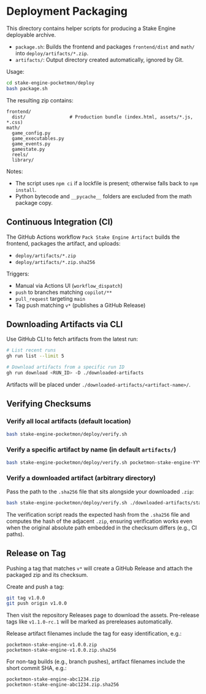 # Deployment Packaging

This directory contains helper scripts for producing a Stake Engine deployable archive.

- `package.sh`: Builds the frontend and packages `frontend/dist` and `math/` into `deploy/artifacts/*.zip`.
- `artifacts/`: Output directory created automatically, ignored by Git.

Usage:

```bash
cd stake-engine-pocketmon/deploy
bash package.sh
```

The resulting zip contains:

```
frontend/
  dist/                # Production bundle (index.html, assets/*.js, *.css)
math/
  game_config.py
  game_executables.py
  game_events.py
  gamestate.py
  reels/
  library/
```

Notes:
- The script uses `npm ci` if a lockfile is present; otherwise falls back to `npm install`.
- Python bytecode and `__pycache__` folders are excluded from the math package copy.

## Continuous Integration (CI)

The GitHub Actions workflow `Pack Stake Engine Artifact` builds the frontend, packages the artifact, and uploads:

- `deploy/artifacts/*.zip`
- `deploy/artifacts/*.zip.sha256`

Triggers:
- Manual via Actions UI (`workflow_dispatch`)
- `push` to branches matching `copilot/**`
- `pull_request` targeting `main`
 - Tag push matching `v*` (publishes a GitHub Release)

## Downloading Artifacts via CLI

Use GitHub CLI to fetch artifacts from the latest run:

```bash
# List recent runs
gh run list --limit 5

# Download artifacts from a specific run ID
gh run download <RUN_ID> -D ./downloaded-artifacts
```

Artifacts will be placed under `./downloaded-artifacts/<artifact-name>/`.

## Verifying Checksums

### Verify all local artifacts (default location)

```bash
bash stake-engine-pocketmon/deploy/verify.sh
```

### Verify a specific artifact by name (in default `artifacts/`)

```bash
bash stake-engine-pocketmon/deploy/verify.sh pocketmon-stake-engine-YYYYMMDD-HHMMSS.zip
```

### Verify a downloaded artifact (arbitrary directory)

Pass the path to the `.sha256` file that sits alongside your downloaded `.zip`:

```bash
bash stake-engine-pocketmon/deploy/verify.sh ./downloaded-artifacts/stake-engine-artifact/pocketmon-stake-engine-YYYYMMDD-HHMMSS.zip.sha256
```

The verification script reads the expected hash from the `.sha256` file and computes the hash of the adjacent `.zip`, ensuring verification works even when the original absolute path embedded in the checksum differs (e.g., CI paths).

## Release on Tag

Pushing a tag that matches `v*` will create a GitHub Release and attach the packaged zip and its checksum.

Create and push a tag:

```bash
git tag v1.0.0
git push origin v1.0.0
```

Then visit the repository Releases page to download the assets. Pre-release tags like `v1.1.0-rc.1` will be marked as prereleases automatically.

Release artifact filenames include the tag for easy identification, e.g.:

```
pocketmon-stake-engine-v1.0.0.zip
pocketmon-stake-engine-v1.0.0.zip.sha256
```

For non-tag builds (e.g., branch pushes), artifact filenames include the short commit SHA, e.g.:

```
pocketmon-stake-engine-abc1234.zip
pocketmon-stake-engine-abc1234.zip.sha256
```
